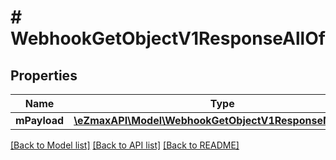 # # WebhookGetObjectV1ResponseAllOf

## Properties

Name | Type | Description | Notes
------------ | ------------- | ------------- | -------------
**mPayload** | [**\eZmaxAPI\Model\WebhookGetObjectV1ResponseMPayload**](WebhookGetObjectV1ResponseMPayload.md) |  |

[[Back to Model list]](../../README.md#models) [[Back to API list]](../../README.md#endpoints) [[Back to README]](../../README.md)
